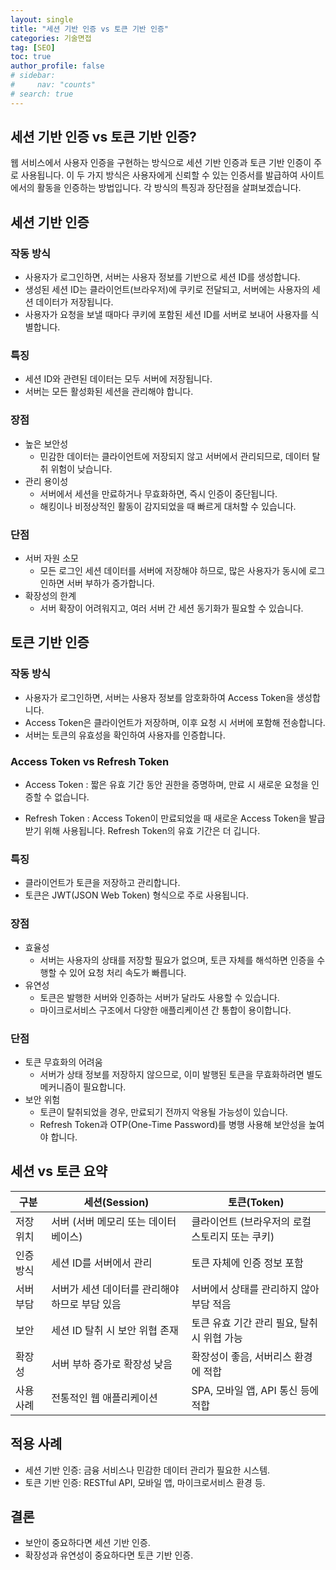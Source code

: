 ```yaml
---
layout: single
title: "세션 기반 인증 vs 토큰 기반 인증"
categories: 기술면접
tag: [SEO]
toc: true
author_profile: false
# sidebar:
#     nav: "counts"
# search: true
---
```


## 세션 기반 인증 vs 토큰 기반 인증?

웹 서비스에서 사용자 인증을 구현하는 방식으로 세션 기반 인증과 토큰 기반 인증이 주로 사용됩니다. 이 두 가지 방식은 사용자에게 신뢰할 수 있는 인증서를 발급하여 사이트에서의 활동을 인증하는 방법입니다. 각 방식의 특징과 장단점을 살펴보겠습니다.

## 세션 기반 인증

### 작동 방식

- 사용자가 로그인하면, 서버는 사용자 정보를 기반으로 세션 ID를 생성합니다.
- 생성된 세션 ID는 클라이언트(브라우저)에 쿠키로 전달되고, 서버에는 사용자의 세션 데이터가 저장됩니다.
- 사용자가 요청을 보낼 때마다 쿠키에 포함된 세션 ID를 서버로 보내어 사용자를 식별합니다.

### 특징

- 세션 ID와 관련된 데이터는 모두 서버에 저장됩니다.
- 서버는 모든 활성화된 세션을 관리해야 합니다.

### 장점

- 높은 보안성
  - 민감한 데이터는 클라이언트에 저장되지 않고 서버에서 관리되므로, 데이터 탈취 위험이 낮습니다.
- 관리 용이성
  - 서버에서 세션을 만료하거나 무효화하면, 즉시 인증이 중단됩니다.
  - 해킹이나 비정상적인 활동이 감지되었을 때 빠르게 대처할 수 있습니다.

### 단점

- 서버 자원 소모
  - 모든 로그인 세션 데이터를 서버에 저장해야 하므로, 많은 사용자가 동시에 로그인하면 서버 부하가 증가합니다.
- 확장성의 한계
  - 서버 확장이 어려워지고, 여러 서버 간 세션 동기화가 필요할 수 있습니다.

## 토큰 기반 인증

### 작동 방식

- 사용자가 로그인하면, 서버는 사용자 정보를 암호화하여 Access Token을 생성합니다.
- Access Token은 클라이언트가 저장하며, 이후 요청 시 서버에 포함해 전송합니다.
- 서버는 토큰의 유효성을 확인하여 사용자를 인증합니다.

### Access Token vs Refresh Token

- Access Token : 짧은 유효 기간 동안 권한을 증명하며, 만료 시 새로운 요청을 인증할 수 없습니다.

- Refresh Token : Access Token이 만료되었을 때 새로운 Access Token을 발급받기 위해 사용됩니다. Refresh Token의 유효 기간은 더 깁니다.

### 특징

- 클라이언트가 토큰을 저장하고 관리합니다.
- 토큰은 JWT(JSON Web Token) 형식으로 주로 사용됩니다.

### 장점

- 효율성
  - 서버는 사용자의 상태를 저장할 필요가 없으며, 토큰 자체를 해석하면 인증을 수행할 수 있어 요청 처리 속도가 빠릅니다.
- 유연성
  - 토큰은 발행한 서버와 인증하는 서버가 달라도 사용할 수 있습니다.
  - 마이크로서비스 구조에서 다양한 애플리케이션 간 통합이 용이합니다.

### 단점

- 토큰 무효화의 어려움
  - 서버가 상태 정보를 저장하지 않으므로, 이미 발행된 토큰을 무효화하려면 별도 메커니즘이 필요합니다.
- 보안 위험
  - 토큰이 탈취되었을 경우, 만료되기 전까지 악용될 가능성이 있습니다.
  - Refresh Token과 OTP(One-Time Password)를 병행 사용해 보안성을 높여야 합니다.

## 세션 vs 토큰 요약

| 구분      | 세션(Session)                                  | 토큰(Token)                                     |
| --------- | ---------------------------------------------- | ----------------------------------------------- |
| 저장 위치 | 서버 (서버 메모리 또는 데이터베이스)           | 클라이언트 (브라우저의 로컬 스토리지 또는 쿠키) |
| 인증 방식 | 세션 ID를 서버에서 관리                        | 토큰 자체에 인증 정보 포함                      |
| 서버 부담 | 서버가 세션 데이터를 관리해야 하므로 부담 있음 | 서버에서 상태를 관리하지 않아 부담 적음         |
| 보안      | 세션 ID 탈취 시 보안 위협 존재                 | 토큰 유효 기간 관리 필요, 탈취 시 위협 가능     |
| 확장성    | 서버 부하 증가로 확장성 낮음                   | 확장성이 좋음, 서버리스 환경에 적합             |
| 사용 사례 | 전통적인 웹 애플리케이션                       | SPA, 모바일 앱, API 통신 등에 적합              |

## 적용 사례

- 세션 기반 인증: 금융 서비스나 민감한 데이터 관리가 필요한 시스템.
- 토큰 기반 인증: RESTful API, 모바일 앱, 마이크로서비스 환경 등.

## 결론

- 보안이 중요하다면 세션 기반 인증.
- 확장성과 유연성이 중요하다면 토큰 기반 인증.
